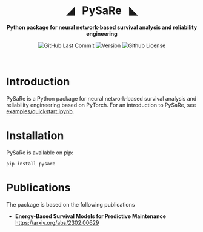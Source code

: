 <div align="center">

# ◢ &nbsp; PySaRe &nbsp;  ◣

**Python package for neural network-based survival analysis and reliability engineering**

<p>
<img alt="GitHub Last Commit" src="https://img.shields.io/github/last-commit/oholmer/PySaRe" />
<img alt="Version" src="https://img.shields.io/badge/version-0.1-blue" />
<img alt="Github License" src="https://img.shields.io/badge/License-MIT-green.svg" />
</p>

<br />

</div>

# Introduction
PySaRe is a Python package for neural network-based survival analysis and reliability engineering based on PyTorch.
For an introduction to PySaRe, see [examples/quickstart.ipynb](examples/quickstart.ipynb).


# Installation 
PySaRe is available on pip:
```
pip install pysare
```


# Publications
The package is based on the following publications
- **Energy-Based Survival Models for Predictive Maintenance** https://arxiv.org/abs/2302.00629
  

